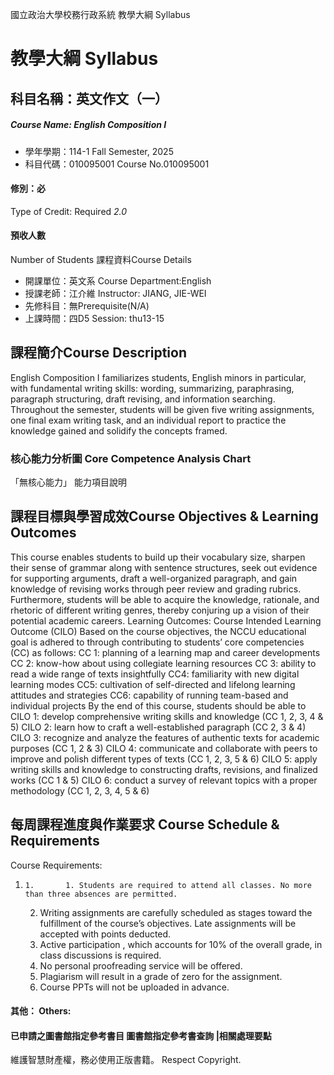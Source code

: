 國立政治大學校務行政系統 教學大綱 Syllabus
# 教學大綱 Syllabus
##  科目名稱：英文作文（一） 
#####  Course Name: English Composition I
  * 學年學期：114-1 Fall Semester, 2025 
  * 科目代碼：010095001 Course No.010095001
#### 修別：必
Type of Credit: Required 
_2.0_
#### 預收人數
Number of Students
課程資料Course Details
  * 開課單位：英文系 Course Department:English 
  * 授課老師：江介維 Instructor: JIANG, JIE-WEI 
  * 先修科目：無Prerequisite(N/A)
  * 上課時間：四D5 Session: thu13-15
##  課程簡介Course Description
English Composition I familiarizes students, English minors in particular, with fundamental writing skills: wording, summarizing, paraphrasing, paragraph structuring, draft revising, and information searching. Throughout the semester, students will be given five writing assignments, one final exam writing task, and an individual report to practice the knowledge gained and solidify the concepts framed.
###  核心能力分析圖 Core Competence Analysis Chart
「無核心能力」 
能力項目說明
##  課程目標與學習成效Course Objectives & Learning Outcomes 
This course enables students to build up their vocabulary size, sharpen their sense of grammar along with sentence structures, seek out evidence for supporting arguments, draft a well-organized paragraph, and gain knowledge of revising works through peer review and grading rubrics. Furthermore, students will be able to acquire the knowledge, rationale, and rhetoric of different writing genres, thereby conjuring up a vision of their potential academic careers.
Learning Outcomes:
Course Intended Learning Outcome (CILO)
Based on the course objectives, the NCCU educational goal is adhered to through contributing to students’ core competencies (CC) as follows:
CC 1: planning of a learning map and career developments
CC 2: know-how about using collegiate learning resources 
CC 3: ability to read a wide range of texts insightfully
CC4: familiarity with new digital learning modes
CC5: cultivation of self-directed and lifelong learning attitudes and strategies
CC6: capability of running team-based and individual projects
By the end of this course, students should be able to
CILO 1: develop comprehensive writing skills and knowledge (CC 1, 2, 3, 4 & 5)
CILO 2: learn how to craft a well-established paragraph (CC 2, 3 & 4)
CILO 3: recognize and analyze the features of authentic texts for academic purposes (CC 1, 2 & 3)
CILO 4: communicate and collaborate with peers to improve and polish different types of texts (CC 1, 2, 3, 5 & 6)
CILO 5: apply writing skills and knowledge to constructing drafts, revisions, and finalized works (CC 1 & 5)
CILO 6: conduct a survey of relevant topics with a proper methodology (CC 1, 2, 3, 4, 5 & 6)
##  每周課程進度與作業要求 Course Schedule & Requirements
Course Requirements:
  1.     1.       1. Students are required to attend all classes. No more than three absences are permitted.
      2. Writing assignments are carefully scheduled as stages toward the fulfillment of the course’s objectives. Late assignments will be accepted with points deducted. 
      3. Active participation , which accounts for 10% of the overall grade, in class discussions is required.
      4. No personal proofreading service will be offered.
      5. Plagiarism will result in a grade of zero for the assignment.
      6. Course PPTs will not be uploaded in advance.
####  其他： Others:
####  已申請之圖書館指定參考書目  圖書館指定參考書查詢 |相關處理要點
維護智慧財產權，務必使用正版書籍。 Respect Copyright.